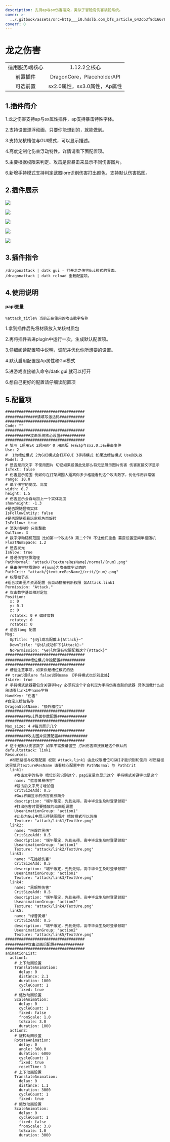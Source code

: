 ```yaml
---
description: 支持ap与sx伤害渲染，类似于冒险岛伤害装扮系统。
cover: >-
  ../.gitbook/assets/src=http___i0.hdslb.com_bfs_article_643cb3f8d166763b7f2ea894adeffe7b93301acb.jpg&refer=http___i0.hdslb.jpg
coverY: 0
---
```


# 龙之伤害

|         |                           |
| :-----: | :-----------------------: |
| 适用服务端核心 |         1.12.2全核心         |
|   前置插件  | DragonCore，PlaceholderAPI |
|   可选前置  |    sx2.0属性，sx3.0属性，Ap属性   |

## 1.插件简介

1.龙之伤害支持ap与sx属性插件，ap支持暴击特殊字体。

&#x20;2.支持设置漂浮动画，只要你能想到的，就能做到。

&#x20;3.支持龙核槽位与GUI模式，可以显示描述。

&#x20;4.高度定制化伤害浮动特性。详情请看下面配置项。

&#x20;5.主要根据权限来判定、攻击是否暴击来显示不同伤害图片。

&#x20;6.新增手持模式支持判定武器lore识别伤害打出颜色，支持默认伤害贴图。

## 2.插件展示

![](<../.gitbook/assets/image (1) (1).png>)

![](<../.gitbook/assets/image (6) (1) (1) (1) (1).png>)

![](<../.gitbook/assets/image (7) (1) (1) (1) (1).png>)

![](<../.gitbook/assets/image (4) (1).png>)

![](<../.gitbook/assets/image (5) (1) (1) (1).png>)

## 3.插件指令

```
/dragonattack | datk gui - 打开龙之伤害Gui模式的界面。
/dragonattack | datk reload 重载配置项。
```

## 4.使用说明

#### papi变量

```
%attack_title% 当前正在使用的攻击数字名称
```

1.拿到插件后先将材质放入龙核材质包

2.再将插件丢进plugin中运行一次，生成默认配置项。

3.仔细阅读配置项中说明，调配并优化你所想要的设置。

4.默认启用配置是Ap属性和Gui模式

5.进游戏直接输入命令/datk gui 就可以打开

6.想自己更好的配置请仔细读配置项

## 5.配置项

```
###################################
##############请填写激活码###########
###################################
Code: ""
###################################
###########攻击系统核心设置###########
###################################
# 填写 1启用SX 2启用AP 0 用原版 只有ap与sx2.0.3有暴击事件
Use: 2
#  1为槽位模式 2为GUI模式会打开GUI 3手持模式 如果选槽位模式 Use则失效
Model: 2
# 是否是用文字 不使用图片 切记如果设置此处那么将无法展示图片伤害 伤害直接文字显示
IsText: false
# 伤害显示范围 例如你在打架周围人距离你多少格能看到这个攻击数字，优化作用非常强
range: 10.0
# 单个伤害的宽度、高度
width: 0.7
height: 1.5
# 伤害显示会自动加上一个实体高度
showheight: -1.3
#是否跟随怪物实体
IsFollowEntity: false
#是否跟随观看玩家视角而旋转
IsFollow: true
# 消失时间秒 只能整数
OutTime: 3
# 数字浮动随机范围 比如第一个攻击60 第二个70 不让他们重叠 需要设置空间半径随机
FloatNumSpace: 1.2
# 是否发光
IsGlow: true
# 普通伤害材质路径
PathNormal: "attack/{textureResName}/normal/{num}.png"
# 暴击伤害材质路径 #{num}为攻击数字动态的
PathCrit: "attack/{textureResName}/crit/{num}.png"
# 权限根节点
#组合攻击图片资源配置 会自动拼接判断权限 如Attack.link1
Permission: "Attack."
# 攻击数字基础相对定位
Position:
  x: 0
  y: 0.1
  z: 0
  rotatex: 0 # 偏转度数
  rotatey: 0
  rotatez: 0
# 语言lang 配置
Msg:
  UpTitle: "§4§l成功配戴上{Attack}~"
  DownTitle: "§b§l成功卸下{Attack}~"
  NoPermission: "§e§l你没有权限配戴这个{Attack}"
###################################
###########槽位模式单独配置###########
###################################
# 槽位注意事项，如果你是槽位模式的话
## true识别lore false识别name 【手持模式也识别此处】
IsLore: true
# 手持模式武器要包含关键字key 必须有这个才会判定为手持伤害皮肤的武器 具体加载什么皮肤请看link1中name字符
HandKey: "伤害"
#自定义槽位名称
DragonSlotName: "额外槽位1"
###################################
##########Gui界面参数配置#############
###################################
Max_size: 4 #每页展示几个
###################################
##########攻击图片资源配置#############
###################################
# 这个是默认伤害数字 如果不需要请置空 打出伤害直接就是这个默认的
defaultattack: link1
Resources:
  #材质路径与权限配置 权限 Attack.link1 由此权限槽位和GUI才能识别和使用 材质路径 这里填充textureResName 请看核心配置中的 PathNormal 与 PathCrit
  link1:
    #攻击文字的名称 槽位识别识别这个，papi变量也显示这个 手持模式关键字也是这个
    name: "蓝普黄暴伤害"
    #暴击后文字尺寸增加值
    CritSizeAdd: 0.5
    #Gui界面显示的伤害皮肤简介
    description: "端午限定，先到先得，高中毕业生及时登录领取"
    #打出伤害时需要播放的动画组设置
    UseanimationGroup: "action1"
    #此处为Gui中展示得贴图图片 槽位模式可以忽略
    Texture: "attack/link1/TextUre.png"
  link2:
    name: "粉爆炸黑伤"
    CritSizeAdd: 0.5
    description: "端午限定，先到先得，高中毕业生及时登录领取"
    UseanimationGroup: "action1"
    Texture: "attack/link2/TextUre.png"
  link3:
    name: "花姑娘伤害"
    CritSizeAdd: 0.5
    description: "端午限定，先到先得，高中毕业生及时登录领取"
    UseanimationGroup: "action1"
    Texture: "attack/link3/TextUre.png"
  link4:
    name: "黑眼熊伤害"
    CritSizeAdd: 0.5
    description: "端午限定，先到先得，高中毕业生及时登录领取"
    UseanimationGroup: "action2"
    Texture: "attack/link4/TextUre.png"
  link5:
    name: "绿普黄爆"
    CritSizeAdd: 0.5
    description: "端午限定，先到先得，高中毕业生及时登录领取"
    UseanimationGroup: "action2"
    Texture: "attack/link5/TextUre.png"
###################################
##########攻击动画组配置#############
###################################
animationList:
  action1:
    # 上下动画设置
    TranslateAnimation:
      delay: 0
      distance: 2.1
      duration: 1000
      cycleCount: 1
      fixed: true
    # 缩放动画设置
    ScaleAnimation:
      delay: 0
      cycleCount: 1
      fixed: false
      fromScale: 1.0
      toScale: 3.0
      duration: 1000
  action2:
    # 旋转动画设置
    RotateAnimation:
      delay: 0
      angle: 360.0
      duration: 6000
      cycleCount: 1
      fixed: true
      resetTime: 1
    # 上下动画设置
    TranslateAnimation:
      delay: 0
      distance: 1.1
      duration: 3000
      cycleCount: 1
      fixed: true
    # 缩放动画设置
    ScaleAnimation:
      delay: 0
      cycleCount: 1
      fixed: false
      fromScale: 3.0
      toScale: 1.0
      duration: 3000
```

